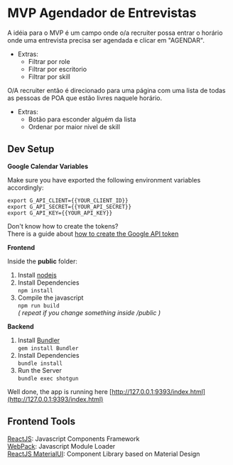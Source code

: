 # MVP Agendador de Entrevistas

A idéia para o MVP é um campo onde o/a recruiter possa entrar o horário onde uma entrevista precisa ser agendada e clicar em "AGENDAR".
- Extras:
	- Filtrar por role
	- Filtrar por escritorio
	- Filtrar por skill

O/A recruiter então é direcionado para uma página com uma lista de todas as pessoas de POA que estão livres naquele horário.
- Extras:
	- Botão para esconder alguém da lista
	- Ordenar por maior nivel de skill


## Dev Setup

**Google Calendar Variables**

Make sure you have exported the following environment variables accordingly:

```
export G_API_CLIENT={{YOUR_CLIENT_ID}}
export G_API_SECRET={{YOUR_API_SECRET}}
export G_API_KEY={{YOUR_API_KEY}}
```

Don't know how to create the tokens?  
There is a guide about [how to create the Google API token](https://my.thoughtworks.com/docs/DOC-30275)

**Frontend**

Inside the **public** folder:

1. Install [nodejs](http://nodejs.org/)  
2. Install Dependencies  
  ```npm install```
3. Compile the javascript  
  ```npm run build```  
  *( repeat if you change something inside /public )*


**Backend**

1. Install [Bundler](http://bundler.io/)  
  ```gem install Bundler```
2. Install Dependencies  
  ```bundle install```
3. Run the Server  
  ```bundle exec shotgun```


Well done, the app is running here [http://127.0.0.1:9393/index.html](http://127.0.0.1:9393/index.html)


## Frontend Tools

[ReactJS](http://facebook.github.io/react/): Javascript Components Framework  
[WebPack](webpack.github.io): Javascript Module Loader  
[ReactJS MaterialUI](material-ui.com): Component Library based on Material Design
